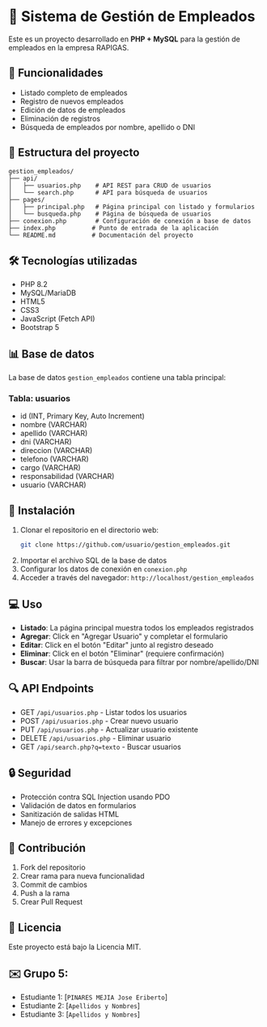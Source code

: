 # 📌 Sistema de Gestión de Empleados

Este es un proyecto desarrollado en **PHP + MySQL** para la gestión de empleados en la empresa RAPIGAS.

## 🚀 Funcionalidades
- Listado completo de empleados
- Registro de nuevos empleados
- Edición de datos de empleados
- Eliminación de registros
- Búsqueda de empleados por nombre, apellido o DNI

## 📂 Estructura del proyecto
```
gestion_empleados/
├── api/
│   ├── usuarios.php    # API REST para CRUD de usuarios
│   └── search.php      # API para búsqueda de usuarios
├── pages/
│   ├── principal.php   # Página principal con listado y formularios
│   └── busqueda.php    # Página de búsqueda de usuarios
├── conexion.php        # Configuración de conexión a base de datos
├── index.php          # Punto de entrada de la aplicación
└── README.md          # Documentación del proyecto
```

## 🛠 Tecnologías utilizadas
- PHP 8.2
- MySQL/MariaDB
- HTML5
- CSS3
- JavaScript (Fetch API)
- Bootstrap 5

## 📊 Base de datos
La base de datos `gestion_empleados` contiene una tabla principal:

### Tabla: usuarios
- id (INT, Primary Key, Auto Increment)
- nombre (VARCHAR)
- apellido (VARCHAR)
- dni (VARCHAR)
- direccion (VARCHAR)
- telefono (VARCHAR)
- cargo (VARCHAR)
- responsabilidad (VARCHAR)
- usuario (VARCHAR)

## 🔧 Instalación
1. Clonar el repositorio en el directorio web:
   ```bash
   git clone https://github.com/usuario/gestion_empleados.git
   ```
2. Importar el archivo SQL de la base de datos
3. Configurar los datos de conexión en `conexion.php`
4. Acceder a través del navegador: `http://localhost/gestion_empleados`

## 💻 Uso
- **Listado**: La página principal muestra todos los empleados registrados
- **Agregar**: Click en "Agregar Usuario" y completar el formulario
- **Editar**: Click en el botón "Editar" junto al registro deseado
- **Eliminar**: Click en el botón "Eliminar" (requiere confirmación)
- **Buscar**: Usar la barra de búsqueda para filtrar por nombre/apellido/DNI

## 🔍 API Endpoints
- GET `/api/usuarios.php` - Listar todos los usuarios
- POST `/api/usuarios.php` - Crear nuevo usuario
- PUT `/api/usuarios.php` - Actualizar usuario existente
- DELETE `/api/usuarios.php` - Eliminar usuario
- GET `/api/search.php?q=texto` - Buscar usuarios

## 🔒 Seguridad
- Protección contra SQL Injection usando PDO
- Validación de datos en formularios
- Sanitización de salidas HTML
- Manejo de errores y excepciones

## 👥 Contribución
1. Fork del repositorio
2. Crear rama para nueva funcionalidad
3. Commit de cambios
4. Push a la rama
5. Crear Pull Request

## 📝 Licencia
Este proyecto está bajo la Licencia MIT.

## ✉️ Grupo 5:
- Estudiante 1: [`PINARES MEJIA Jose Eriberto`]
- Estudiante 2: [`Apellidos y Nombres`]
- Estudiante 3: [`Apellidos y Nombres`]